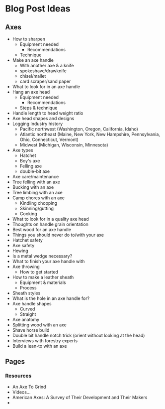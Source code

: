 # Blog Post Ideas

## Axes

- How to sharpen
  - Equipment needed
    - Recommendations
  - Technique
- Make an axe handle
  - With another axe & a knife
  - spokeshave/drawknife
  - chisel/mallet
  - card scraper/sand paper
- What to look for in an axe handle
- Hang an axe head
  - Equipment needed
    - Recommendations
  - Steps & technique
- Handle length to head weight ratio
- Axe head shapes and designs
- Logging Industry history
  - Pacific northwest (Washington, Oregon, California, Idaho)
  - Atlantic northeast (Maine, New York, New Hampshire, Pennsylvania, Ohio, Connecticut, Vermont)
  - Midwest (Michigan, Wisconsin, Minnesota)
- Axe types
  - Hatchet
  - Boy's axe
  - Felling axe
  - double-bit axe
- Axe care/maintenance
- Tree felling with an axe
- Bucking with an axe
- Tree limbing with an axe
- Camp chores with an axe
  - Kindling chopping
  - Skinning/gutting
  - Cooking
- What to look for in a quality axe head
- Thoughts on handle grain orientation
- Best wood for an axe handle
- Things you should never do to/with your axe
- Hatchet safety
- Axe safety
- Hewing
- Is a metal wedge necessary?
- What to finish your axe handle with
- Axe throwing
  - How to get started
- How to make a leather sheath
  - Equipment & materials
  - Process
- Sheath styles
- What is the hole in an axe handle for?
- Axe handle shapes
  - Curved
  - Straight
- Axe anatomy
- Splitting wood with an axe
- Shave horse build
- Double bit handle notch trick (orient without looking at the head)
- Interviews with forestry experts
- Build a lean-to with an axe

## Pages

### Resources
  
- An Axe To Grind
- Videos...
- American Axes: A Survey of Their Development and Their Makers
- 